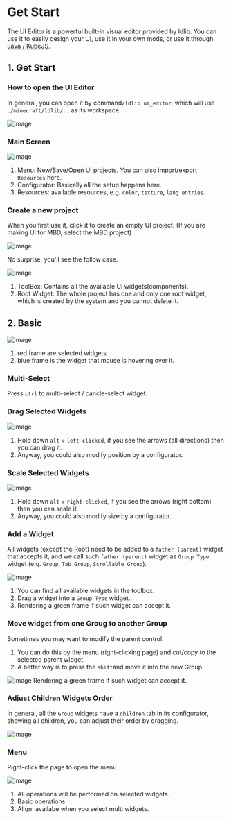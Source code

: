 # Get Start
The UI Editor is a powerful built-in visual editor provided by ldlib. You can use it to easily design your UI, use it in your own mods, or use it through [Java / KubeJS](../code/load_ui_file.md).

## 1. Get Start 

### How to open the UI Editor
In general, you can open it by command`/ldlib ui_editor`, which will use `./minecraft/ldlib/..` as its workspace.

![image](https://user-images.githubusercontent.com/18493855/207100937-f389592e-9d36-4ae6-a737-b872022567dd.png)

### Main Screen

![image](https://user-images.githubusercontent.com/18493855/207102856-193f52f7-088d-4f8c-b71f-abc9f6856790.png)

1. Menu: New/Save/Open UI projects. You can also import/export `Resources` here.
2. Configurator: Basically all the setup happens here.
3. Resources: available resources, e.g. `color`, `texture`, `lang entries`.

### Create a new project
When you first use it, click it to create an empty UI project. (If you are making UI for MBD, select the MBD project)

![image](https://user-images.githubusercontent.com/18493855/207104553-d56a2266-98b2-43b7-8903-3c3810a9558c.png)

No surprise, you'll see the follow case.

![image](https://user-images.githubusercontent.com/18493855/207105549-c750ce31-9c4e-4420-87fd-09d0f2544594.png)

1. ToolBox: Contains all the available UI widgets(components).
2. Root Widget: The whole project has one and only one root widget, which is created by the system and you cannot delete it.


## 2. Basic
![image](https://user-images.githubusercontent.com/18493855/207110268-b75967b0-69c1-4263-9bc6-aef33f9f43d9.png)

1. red frame are selected widgets.
2. blue frame is the widget that mouse is hovering over it.

### Multi-Select
Press `ctrl` to multi-select / cancle-select widget.

### Drag Selected Widgets
![image](https://user-images.githubusercontent.com/18493855/207109182-7c549ca1-f4b5-4e89-8d3a-57d5348200d1.png)

1. Hold down `alt` + `left-clicked`, if you see the arrows (all directions) then you can drag it.
2. Anyway, you could also modify position by a configurator.

### Scale Selected Widgets
![image](https://user-images.githubusercontent.com/18493855/207111279-a0e1e27e-fcb1-4c9b-accc-5c8d9d0ef267.png)

1. Hold down `alt` + `right-clicked`, if you see the arrows (right bottom) then you can scale it.
2. Anyway, you could also modify size by a configurator.

### Add a Widget
All widgets (except the Root) need to be added to a `father (parent)` widget that accepts it, and we call such `father (parent)` widget as `Group Type` widget (e.g. `Group`, `Tab Group`, `Scrollable Group`).
 
![image](https://user-images.githubusercontent.com/18493855/207111943-d6e4c404-f2e7-4c1d-ac5f-5889581dc4c8.png)

1. You can find all available widgets in the toolbox.
2. Drag a widget into a `Group Type` widget. 
3. Rendering a green frame if such widget can accept it.

### Move widget from one Groug to another Group
Sometimes you may want to modify the parent control. 

1. You can do this by the menu (right-clicking page) and cut/copy to the selected parent widget. 
2. A better way is to press the `shift`and move it into the new Group.

![image](https://user-images.githubusercontent.com/18493855/207114595-a94ee85b-816b-4a1a-a3c9-c5f023600a90.png)
Rendering a green frame if such widget can accept it.

### Adjust Children Widgets Order
In general, all the `Group` widgets have a `children` tab in its configurator, showing all children, you can adjust their order by dragging.

![image](https://user-images.githubusercontent.com/18493855/207114994-ea851fe4-c9f3-4367-ac8d-145d24384e2c.png)

### Menu
Right-click the page to open the menu.

![image](https://user-images.githubusercontent.com/18493855/207116177-93860255-510c-4602-91ca-f6d85e1d649a.png)

1. All operations will be performed on selected widgets.
2. Basic operations
3. Align: availabe when you select multi widgets.







